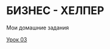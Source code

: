 # БИЗНЕС - ХЕЛПЕР

Мои домашние задания

[Урок 03](https://bizness-helper.github.io/HomeWork03/src/index.html "Домашнее задание УРОК 03")
